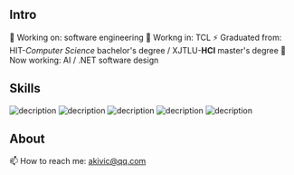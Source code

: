 ## Intro
🔭 Working on: software engineering
🌱 Workng in: TCL
⚡ Graduated from: HIT-*Computer Science* bachelor's degree / XJTLU-**HCI** master's degree 
🤖 Now working: AI / .NET software design


## Skills
![decription](https://img.shields.io/badge/C%2B%2B-00599C?style=for-the-badge&logo=c%2B%2B&logoColor=white)
![decription](https://img.shields.io/badge/Qt-4EA94B?style=for-the-badge&logo=Qt&logoColor=white)
![decription](https://img.shields.io/badge/Python-14354C?style=for-the-badge&logo=python&logoColor=white)
![decription](https://img.shields.io/badge/C%23-239120?style=for-the-badge&logo=c-sharp&logoColor=white)
![decription](https://img.shields.io/badge/Unity-100000?style=for-the-badge&logo=unity&logoColor=white)

## About
📫 How to reach me: akivic@qq.com
